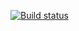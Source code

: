 [![Build status](https://ci.appveyor.com/api/projects/status/47fr5do2e2e62fxh?svg=true)](https://ci.appveyor.com/project/DmBer77/postmanecho)
